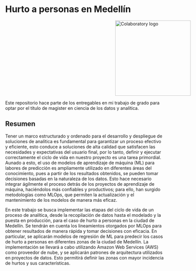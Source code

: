 # **Hurto a personas en Medellín**
<p><img alt="Colaboratory logo" height="240px" src="https://upload.wikimedia.org/wikipedia/commons/thumb/d/d0/Logo_EAFIT.svg/2560px-Logo_EAFIT.svg.png" align="center" hspace="350px" vspace="0px"></p>
Este repositorio hace parte de los entregables en mi trabajo de grado para optar por el título de magister en ciencia de los datos y analítica.

## **Resumen**
Tener un marco estructurado y ordenado para el desarrollo y despliegue de soluciones de analítica es fundamental para garantizar un proceso efectivo y eficiente, esto conduce a soluciones de alta calidad que satisfacen las necesidades y expectativas del usuario final, por lo tanto, definir y ejecutar correctamente el ciclo de vida en nuestro proyecto es una tarea primordial. Aunado a esto, el uso de modelos de aprendizaje de máquina (ML) para labores de predicción es ampliamente utilizado en diferentes áreas del conocimiento, pues a partir de los resultados obtenidos, se pueden tomar decisiones basadas en la naturaleza de los datos. Esto hace necesario integrar ágilmente el proceso detrás de los proyectos de aprendizaje de máquina, haciéndolos más confiables y productivos; para ello, han surgido metodologías como MLOps, que permiten la actualización y el mantenimiento de los modelos de manera más eficaz. 
 
En este trabajo se busca implementar las etapas del ciclo de vida de un proceso de analítica, desde la recopilación de datos hasta el modelado y la puesta en producción, para el caso de hurto a personas en la ciudad de Medellín. Se tendrán en cuenta los lineamientos otorgados por MLOps para obtener resultados de manera rápida y tomar decisiones con eficacia. En particular, se aplicarán modelos de regresión de ML para predecir los casos de hurto a personas en diferentes zonas de la ciudad de Medellín. La implementación se llevará a cabo utilizando Amazon Web Services (AWS) como proveedor de nube, y se aplicarán patrones de arquitectura utilizados en proyectos de datos. Esto permitirá definir las zonas con mayor incidencia de hurtos y sus características.

